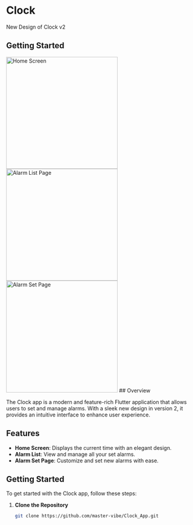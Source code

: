 # Clock

New Design of Clock v2

## Getting Started
<img src="https://github.com/user-attachments/assets/21ba7a7c-571a-4471-9eab-a5815e248b23" alt="Home Screen" width="300"/>
<img src="https://github.com/user-attachments/assets/d2c6cdfa-ab40-4883-87bd-dbe94a2cbd30" alt="Alarm List Page" width="300"/>
<img src="https://github.com/user-attachments/assets/e11326cf-133b-4fb3-be6b-d7842cd65b74" alt="Alarm Set Page" width="300"/>
## Overview

The Clock app is a modern and feature-rich Flutter application that allows users to set and manage alarms. With a sleek new design in version 2, it provides an intuitive interface to enhance user experience.

## Features

- **Home Screen**: Displays the current time with an elegant design.
- **Alarm List**: View and manage all your set alarms.
- **Alarm Set Page**: Customize and set new alarms with ease.

## Getting Started

To get started with the Clock app, follow these steps:

1. **Clone the Repository**

   ```bash
   git clone https://github.com/master-vibe/Clock_App.git
